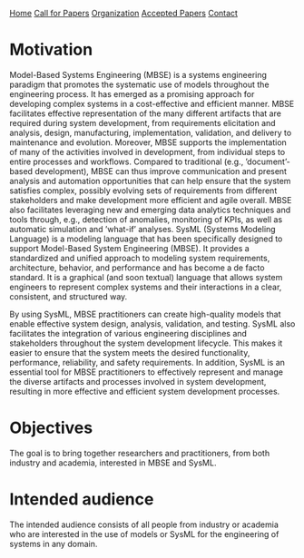 [Home](https://modelsconf.github.io/mbse23)
[Call for Papers](https://modelsconf.github.io/mbse23/call4papers)
[Organization](https://modelsconf.github.io/mbse23/organization)
[Accepted Papers](https://modelsconf.github.io/mbse23/acceptedPapers)
[Contact](https://modelsconf.github.io/mbse23/contact)

# Motivation 
Model-Based Systems Engineering (MBSE) is a systems engineering paradigm that promotes the systematic use of models throughout the engineering process. It has emerged as a promising approach for developing complex systems in a cost-effective and efficient manner. MBSE facilitates effective representation of the many different artifacts that are required during system development, from requirements elicitation and analysis, design, manufacturing, implementation, validation, and delivery to maintenance and evolution. Moreover, MBSE supports the implementation of many of the activities involved in development, from individual steps to entire processes and workflows. Compared to traditional (e.g., ’document’-based development), MBSE can thus improve communication and present analysis and automation opportunities that can help ensure that the system satisfies complex, possibly evolving sets of requirements from different stakeholders and make development more efficient and agile overall. MBSE also facilitates leveraging new and emerging data analytics techniques and tools through, e.g., detection of anomalies, monitoring of KPIs, as well as automatic simulation and ’what-if’ analyses.
SysML (Systems Modeling Language) is a modeling language that has been specifically designed to support Model-Based System Engineering (MBSE). It provides a standardized and unified approach to modeling system requirements, architecture, behavior, and performance and has become a de facto standard. It is a graphical (and soon textual) language that allows system engineers to represent complex systems and their interactions in a clear, consistent, and structured way.

By using SysML, MBSE practitioners can create high-quality models that enable effective system design, analysis, validation, and testing. SysML also facilitates the integration of various engineering disciplines and stakeholders throughout the system development lifecycle. This makes it easier to ensure that the
system meets the desired functionality, performance, reliability, and safety requirements. In addition, SysML is an essential tool for MBSE practitioners to
effectively represent and manage the diverse artifacts and processes involved in system development, resulting in more effective and efficient system development
processes.

# Objectives
The goal is to bring together researchers and practitioners, from both industry and academia, interested in MBSE and SysML.

# Intended audience
The intended audience consists of all people from industry or academia who are interested in the use of models or SysML for the engineering of systems in any domain.
